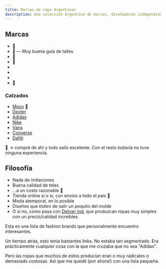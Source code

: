 ```yaml
---
title: Marcas de ropa Argentinas
description: Una colección Argentina de marcas, diseñadores independientes, shops donde conseguir colecciones y prendas.
---
```


## Marcas

-  <RopaLink name="Batuk / Huoky" link="https://batukjeans.com.ar/" instagram="https://instagram.com/deliver.ind"></RopaLink> 🚀
-  <RopaLink name="Boston Hype" link="https://bostonhype.com.ar/"></RopaLink> 🚀 —  Muy buena guía de talles
-  <RopaLink name="Deliver Ind" link="https://deliverind.com.ar/" instagram="https://instagram.com/deliver.ind"></RopaLink> 🚀
-  <RopaLink name="REVOLVER" link="https://roparevolver.com/" instagram="https://instagram.com/roparevolver"></RopaLink> 🚀
-  <RopaLink name="This Is Feliz Navidad" link="https://www.thisisfeliznavidad.com/" instagram="https://instagram.com/thisisfeliznavidad"></RopaLink>
-  <RopaLink name="HIPPY KILLER" link="https://www.hippykillercompany.com/" instagram="https://instagram.com/hippykillercompany"></RopaLink>
-  <RopaLink name="VALLES" link="https://vallesoficial.com" instagram="https://www.instagram.com/valles_oficial/"></RopaLink>
-  <RopaLink name="SER.BASICS" link="https://serbasics.com/" instagram="https://instagram.com/ser.basics"></RopaLink> 🚀

### Calzados

-  [Moov](https://www.moovbydexter.com.ar/) 🚀
-  [Dexter](https://www.dexter.com.ar/)
-  [Adidas](https://adidas.com.ar/)
-  [Nike](https://www.nike.com/ar/)
-  [Vans](https://www.vans.com.ar/)
-  [Converse](https://www.converse.com.ar/)
-  [Dafiti](https://www.dafiti.com.ar/)

🚀 → compré de ahí y todo salió excelente. Con el resto todavía no tuve ninguna experiencia.

## Filosofía

- Nada de imitaciones
- Buena calidad de telas
- ...a un costo razonable 🤗
- Tienda online si o si, con envíos a todo el país 🚚
- Moda atemporal, en lo posible
- Diseños que *traten* de salir un poquito del molde 
- O si no, como pasa con <a href="https://deliverind.com.ar/" target="_blank">Deliver Ind</a>, que produzcan ropas muy simples con un precio/calidad increíbles.

Esta es una lista de fashion brands que personalmente encuentro interesantes.

Un tiempo atrás, esto tenía bastantes links. No estaba tan segmentado. Era prácticamente cualquier cosa con la que me cruzaba que no sea "Adidas".

Pero las ropas que muchos de estos producían eran o muy radicales o demasiado costosas. Así que me quedé (por ahora!) con una lista pequeña.

